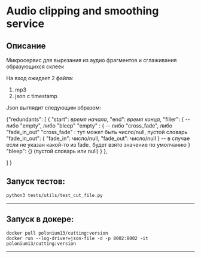 # Audio clipping and smoothing service
## Описание
Микросервис для вырезания из аудио фрагментов и сглаживания образующихся склеек

На вход ожидает 2 файла:
1. mp3
2. json с timestamp


Json выглядит следующим образом:

{"redundants":
  [
    {
      "start": *время начала*, 
      "end": *время конца*, 
      "filler": {
        -- либо "empty", либо "bleep"
        "empty" : {
          -- либо "cross_fade", либо "fade_in_out"
          "cross_fade" : тут может быть число/null, пустой словарь
          "fade_in_out": {
            "fade_in": число/null,
            "fade_out": число/null
           } 
           -- в случае если не указан какой-то из fade_ будет взято значение по умолчанию
        }
        "bleep": {} (пустой словарь или null)
      }
    },
  
  ]
}


Запуск тестов:
------------
    python3 tests/utils/test_cut_file.py
------------

Запуск в докере:
------------
    docker pull polonium13/cutting:version
    docker run --log-driver=json-file -d -p 8002:8002 -it polonium13/cutting:version
------------
